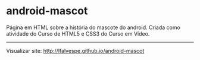 <h1>android-mascot</h1>

Página em HTML sobre a história do mascote do android. Criada como atividade do Curso de HTML5 e CSS3 do Curso em Vídeo.

<hr>

Visualizar site: http://lfalvespe.github.io/android-mascot
